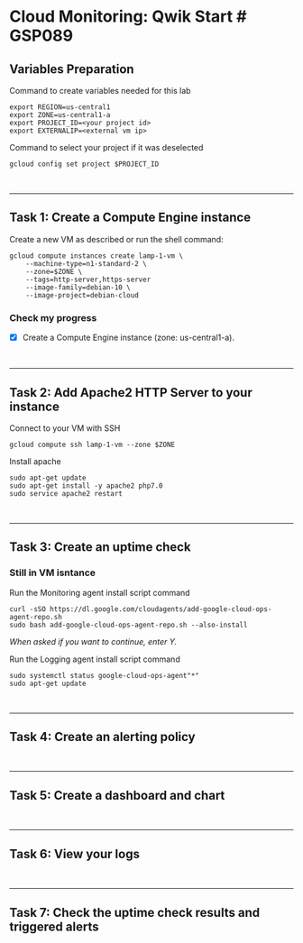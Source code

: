 # **Cloud Monitoring: Qwik Start # GSP089**

## **Variables Preparation**

Command to create variables needed for this lab

    export REGION=us-central1
    export ZONE=us-central1-a
    export PROJECT_ID=<your project id>
    export EXTERNALIP=<external vm ip>

Command to select your project if it was deselected

    gcloud config set project $PROJECT_ID

<br>

---

## **Task 1: Create a Compute Engine instance**
Create a new VM as described or run the shell command:

    gcloud compute instances create lamp-1-vm \
        --machine-type=n1-standard-2 \
        --zone=$ZONE \
        --tags=http-server,https-server
        --image-family=debian-10 \
        --image-project=debian-cloud
        
### **Check my progress**

- [x] Create a Compute Engine instance (zone: us-central1-a).

<br>

---

## **Task 2: Add Apache2 HTTP Server to your instance**
Connect to your VM with SSH

    gcloud compute ssh lamp-1-vm --zone $ZONE

Install apache

    sudo apt-get update
    sudo apt-get install -y apache2 php7.0
    sudo service apache2 restart

<br>

---

## **Task 3: Create an uptime check**
### Still in VM isntance
Run the Monitoring agent install script command

    curl -sSO https://dl.google.com/cloudagents/add-google-cloud-ops-agent-repo.sh
    sudo bash add-google-cloud-ops-agent-repo.sh --also-install

*When asked if you want to continue, enter Y.*

Run the Logging agent install script command

    sudo systemctl status google-cloud-ops-agent"*"
    sudo apt-get update

<br>

---

## **Task 4: Create an alerting policy**

<br>

---

## **Task 5: Create a dashboard and chart**

<br>

---

## **Task 6: View your logs**

<br>

---

## **Task 7: Check the uptime check results and triggered alerts**
